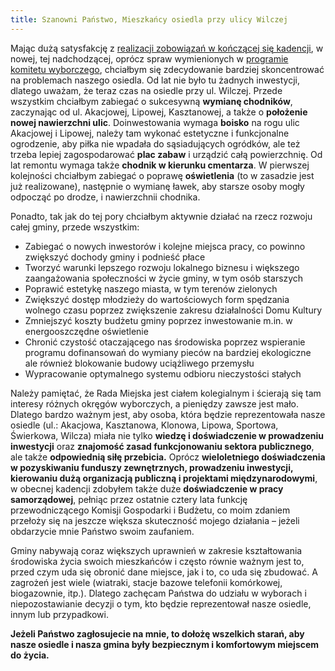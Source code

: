 ```yaml
---
title: Szanowni Państwo, Mieszkańcy osiedla przy ulicy Wilczej
---
```

Mając dużą satysfakcję z [realizacji zobowiązań w kończącej się kadencji](/obietnicez2014.md), w nowej, tej nadchodzącej, oprócz spraw wymienionych w [programie komitetu wyborczego](http://www.gminazprzyszloscia.pl/program.html), chciałbym się zdecydowanie bardziej skoncentrować na problemach naszego osiedla. Od lat nie było tu żadnych inwestycji, dlatego uważam, że teraz czas na osiedle przy ul. Wilczej. Przede wszystkim chciałbym zabiegać o sukcesywną **wymianę chodników**, zaczynając od ul. Akacjowej, Lipowej, Kasztanowej, a także o **położenie nowej nawierzchni ulic**. Doinwestowania wymaga **boisko** na rogu ulic Akacjowej i Lipowej, należy tam wykonać estetyczne i funkcjonalne ogrodzenie, aby piłka nie wpadała do sąsiadujących ogródków, ale też trzeba lepiej zagospodarować **plac zabaw** i urządzić całą powierzchnię. Od lat remontu wymaga także **chodnik w kierunku cmentarza**. W pierwszej kolejności chciałbym zabiegać o poprawę **oświetlenia** (to w zasadzie jest już realizowane), następnie o wymianę ławek, aby starsze osoby mogły odpocząć po drodze, i nawierzchnii chodnika.

Ponadto, tak jak do tej pory chciałbym aktywnie działać na rzecz rozwoju całej gminy, przede wszystkim:
-	Zabiegać o nowych inwestorów i kolejne miejsca pracy, co powinno zwiększyć dochody gminy i podnieść płace
-	Tworzyć warunki lepszego rozwoju lokalnego biznesu i większego zaangażowania społeczności w życie gminy, w tym osób starszych
-	Poprawić estetykę naszego miasta, w tym terenów zielonych
-	Zwiększyć dostęp młodzieży do wartościowych form spędzania wolnego czasu poprzez zwiększenie zakresu działalności Domu Kultury
-	Zmniejszyć koszty budżetu gminy poprzez inwestowanie m.in. w energooszczędne oświetlenie
-	Chronić czystość otaczającego nas środowiska poprzez wspieranie programu dofinansowań do wymiany pieców na bardziej ekologiczne ale również blokowanie budowy uciążliwego przemysłu
-	Wypracowanie optymalnego systemu odbioru nieczystości stałych

Należy pamiętać, że Rada Miejska jest ciałem kolegialnym i ścierają się tam interesy różnych okręgów wyborczych, a pieniędzy zawsze jest mało. Dlatego bardzo ważnym jest, aby osoba, która będzie reprezentowała nasze osiedle (ul.: Akacjowa, Kasztanowa, Klonowa, Lipowa, Sportowa, Świerkowa, Wilcza) miała nie tylko **wiedzę i doświadczenie w prowadzeniu inwestycji** oraz **znajomość zasad funkcjonowaniu sektora publicznego**, ale także **odpowiednią siłę przebicia.** Oprócz **wieloletniego doświadczenia w pozyskiwaniu funduszy zewnętrznych, prowadzeniu inwestycji, kierowaniu dużą organizacją publiczną i projektami międzynarodowymi**, w obecnej kadencji zdobyłem także duże **doświadczenie w pracy samorządowej**, pełniąc przez ostatnie cztery lata funkcję przewodniczącego Komisji Gospodarki i Budżetu, co moim zdaniem przełoży się na jeszcze większa skuteczność mojego działania – jeżeli obdarzycie mnie Państwo swoim zaufaniem.

Gminy nabywają coraz większych uprawnień w zakresie kształtowania środowiska życia swoich mieszkańców i często równie ważnym jest to, przed czym uda się obronić dane miejsce, jak i to, co uda się zbudować. A zagrożeń jest wiele (wiatraki, stacje bazowe telefonii komórkowej, biogazownie, itp.). Dlatego zachęcam Państwa do udziału w wyborach i niepozostawianie decyzji o tym, kto będzie reprezentował nasze osiedle, innym lub przypadkowi. 

**Jeżeli Państwo zagłosujecie na mnie, to dołożę wszelkich starań, aby nasze osiedle i nasza gmina były bezpiecznym i komfortowym miejscem do życia.**


